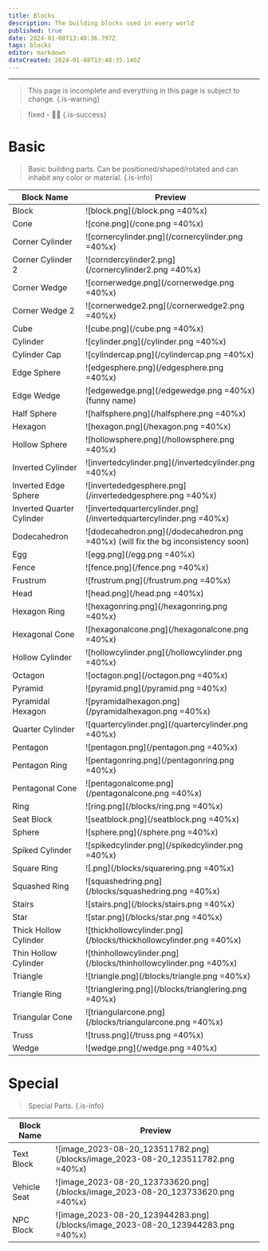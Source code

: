 ```yaml
---
title: Blocks
description: The building blocks used in every world
published: true
date: 2024-01-08T13:40:36.797Z
tags: blocks
editor: markdown
dateCreated: 2024-01-08T13:40:35.140Z
---
```


---
> This page is incomplete and everything in this page is subject to change.
{.is-warning}

> fixed - 🔨🧅
{.is-success}

# <i class="fa-regular fa-cube"></i> Basic

> Basic building parts. Can be positioned/shaped/rotated and can inhabit any color or material.
{.is-info}

| Block Name | Preview |
|-----|---------|
| Block | ![block.png](/block.png =40%x) |
| Cone | ![cone.png](/cone.png =40%x) |
| Corner Cylinder | ![cornercylinder.png](/cornercylinder.png =40%x) |
| Corner Cylinder 2 | ![corndercylinder2.png](/cornercylinder2.png =40%x) |
| Corner Wedge | ![cornerwedge.png](/cornerwedge.png =40%x) |
| Corner Wedge 2 | ![cornerwedge2.png](/cornerwedge2.png =40%x) |
| Cube | ![cube.png](/cube.png =40%x) |
| Cylinder | ![cylinder.png](/cylinder.png =40%x) |
| Cylinder Cap | ![cylindercap.png](/cylindercap.png =40%x) |
| Edge Sphere | ![edgesphere.png](/edgesphere.png =40%x) |
| Edge Wedge | ![edgewedge.png](/edgewedge.png =40%x) (funny name) |
| Half Sphere | ![halfsphere.png](/halfsphere.png =40%x) |
| Hexagon | ![hexagon.png](/hexagon.png =40%x) |
| Hollow Sphere | ![hollowsphere.png](/hollowsphere.png =40%x) |
| Inverted Cylinder | ![invertedcylinder.png](/invertedcylinder.png =40%x) |
| Inverted Edge Sphere | ![invertededgesphere.png](/invertededgesphere.png =40%x) |
| Inverted Quarter Cylinder | ![invertedquartercylinder.png](/invertedquartercylinder.png =40%x) |
| Dodecahedron | ![dodecahedron.png](/dodecahedron.png =40%x) (will fix the bg inconsistency soon)| 
| Egg | ![egg.png](/egg.png =40%x) |
| Fence | ![fence.png](/fence.png =40%x) |
| Frustrum | ![frustrum.png](/frustrum.png =40%x) |
| Head | ![head.png](/head.png =40%x) |
| Hexagon Ring | ![hexagonring.png](/hexagonring.png =40%x) |
| Hexagonal Cone | ![hexagonalcone.png](/hexagonalcone.png =40%x) |
| Hollow Cylinder | ![hollowcylinder.png](/hollowcylinder.png =40%x) |
| Octagon | ![octagon.png](/octagon.png =40%x) |
| Pyramid | ![pyramid.png](/pyramid.png =40%x) |
| Pyramidal Hexagon | ![pyramidalhexagon.png](/pyramidalhexagon.png =40%x) |
| Quarter Cylinder | ![quartercylinder.png](/quartercylinder.png =40%x) |
| Pentagon | ![pentagon.png](/pentagon.png =40%x) |
| Pentagon Ring | ![pentagonring.png](/pentagonring.png =40%x) |
| Pentagonal Cone | ![pentagonalcome.png](/pentagonalcone.png =40%x) |
| Ring | ![ring.png](/blocks/ring.png =40%x) |
| Seat Block | ![seatblock.png](/seatblock.png =40%x) |
| Sphere | ![sphere.png](/sphere.png =40%x) |
| Spiked Cylinder | ![spikedcylinder.png](/spikedcylinder.png =40%x) |
| Square Ring | ![.png](/blocks/squarering.png =40%x) |
| Squashed Ring | ![squashedring.png](/blocks/squashedring.png =40%x) |
| Stairs | ![stairs.png](/blocks/stairs.png =40%x) |
| Star | ![star.png](/blocks/star.png =40%x) |
| Thick Hollow Cylinder | ![thickhollowcylinder.png](/blocks/thickhollowcylinder.png =40%x) |
| Thin Hollow Cylinder | ![thinhollowcylinder.png](/blocks/thinhollowcylinder.png =40%x) |
| Triangle | ![triangle.png](/blocks/triangle.png =40%x) |
| Triangle Ring | ![trianglering.png](/blocks/trianglering.png =40%x) |
| Triangular Cone | ![triangularcone.png](/blocks/triangularcone.png =40%x) |
| Truss | ![truss.png](/truss.png =40%x) |
| Wedge | ![wedge.png](/wedge.png =40%x) |

# <i class="fa-regular fa-wand-magic-sparkles"></i> Special

> Special Parts.
{.is-info}

| Block Name | Preview |
|-----|---------|
| Text Block | ![image_2023-08-20_123511782.png](/blocks/image_2023-08-20_123511782.png =40%x) |
| Vehicle Seat | ![image_2023-08-20_123733620.png](/blocks/image_2023-08-20_123733620.png =40%x) |
| NPC Block | ![image_2023-08-20_123944283.png](/blocks/image_2023-08-20_123944283.png =40%x) |
